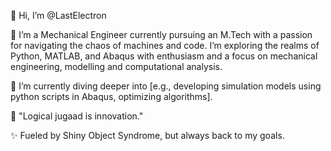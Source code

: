 👋 Hi, I’m @LastElectron

👀 I’m a Mechanical Engineer currently pursuing an M.Tech with a passion for navigating the chaos of machines and code. I’m exploring the realms of Python, MATLAB, and Abaqus with enthusiasm and a focus on mechanical engineering, modelling and computational analysis.

🌱 I’m currently diving deeper into [e.g., developing simulation models using python scripts in Abaqus, optimizing algorithms].

💬 "Logical jugaad is innovation."

✨ Fueled by Shiny Object Syndrome, but always back to my goals.

<!---
LastElectron/LastElectron is a ✨ special ✨ repository because its `README.md` (this file) appears on your GitHub profile.
You can click the Preview link to take a look at your changes.
--->
